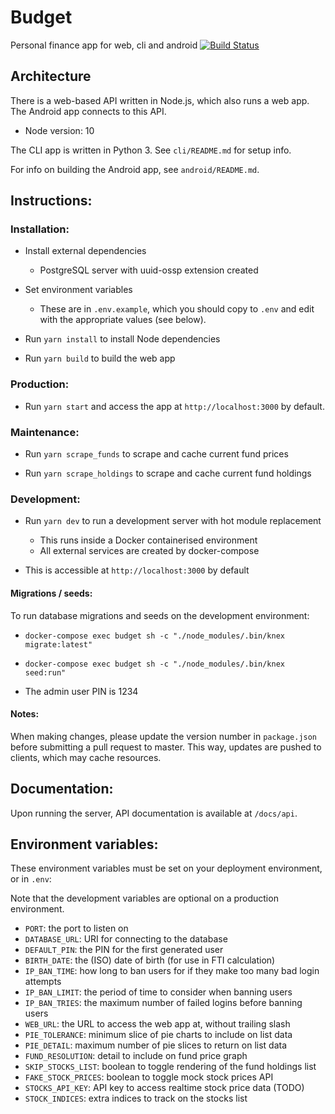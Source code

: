 # Budget

Personal finance app for web, cli and android [![Build Status](https://travis-ci.org/felamaslen/budget.svg?branch=master)](https://travis-ci.org/felamaslen/budget)

## Architecture

There is a web-based API written in Node.js, which also runs a web app. The Android app connects to this API.

- Node version: 10

The CLI app is written in Python 3. See `cli/README.md` for setup info.

For info on building the Android app, see `android/README.md`.

## Instructions:

### Installation:

- Install external dependencies
    - PostgreSQL server with uuid-ossp extension created

- Set environment variables
    - These are in `.env.example`, which you should copy to `.env` and edit with the appropriate values (see below).

- Run `yarn install` to install Node dependencies

- Run `yarn build` to build the web app

### Production:

- Run `yarn start` and access the app at `http://localhost:3000` by default.

### Maintenance:

- Run `yarn scrape_funds` to scrape and cache current fund prices

- Run `yarn scrape_holdings` to scrape and cache current fund holdings

### Development:

- Run `yarn dev` to run a development server with hot module replacement
    - This runs inside a Docker containerised environment
    - All external services are created by docker-compose

- This is accessible at `http://localhost:3000` by default

#### Migrations / seeds:

To run database migrations and seeds on the development environment:

- `docker-compose exec budget sh -c "./node_modules/.bin/knex migrate:latest"`

- `docker-compose exec budget sh -c "./node_modules/.bin/knex seed:run"`

- The admin user PIN is 1234

#### Notes: 

When making changes, please update the version number in `package.json` before submitting a pull request to master. This way, updates are pushed to clients, which may cache resources.

## Documentation:

Upon running the server, API documentation is available at `/docs/api`.

## Environment variables:

These environment variables must be set on your deployment environment, or in `.env`:

Note that the development variables are optional on a production environment.

- `PORT`: the port to listen on
- `DATABASE_URL`: URI for connecting to the database
- `DEFAULT_PIN`: the PIN for the first generated user
- `BIRTH_DATE`: the (ISO) date of birth (for use in FTI calculation)
- `IP_BAN_TIME`: how long to ban users for if they make too many bad login attempts
- `IP_BAN_LIMIT`: the period of time to consider when banning users
- `IP_BAN_TRIES`: the maximum number of failed logins before banning users
- `WEB_URL`: the URL to access the web app at, without trailing slash
- `PIE_TOLERANCE`: minimum slice of pie charts to include on list data
- `PIE_DETAIL`:  maximum number of pie slices to return on list data
- `FUND_RESOLUTION`: detail to include on fund price graph
- `SKIP_STOCKS_LIST`: boolean to toggle rendering of the fund holdings list
- `FAKE_STOCK_PRICES`: boolean to toggle mock stock prices API
- `STOCKS_API_KEY`: API key to access realtime stock price data (TODO)
- `STOCK_INDICES`: extra indices to track on the stocks list
